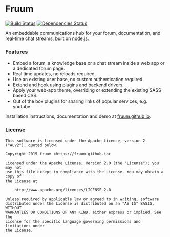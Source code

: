 # Fruum

[![Build Status](https://travis-ci.org/fruum/fruum.svg)](https://travis-ci.org/fruum/fruum)
[![Dependencies Status](https://david-dm.org/fruum/fruum.svg)](https://david-dm.org/fruum/fruum)

An embeddable communications hub for your forum, documentation, and real‐time chat streams, built
on [node.js](https://nodejs.org).

### Features

* Embed a forum, a knowledge base or a chat stream inside a web app or a dedicated forum page.
* Real time updates, no reloads required.
* Use an existing user base, no custom authentication required.
* Extend and hook using plugins and backend drivers.
* Apply your web-app theme, overriding or extending the existing SASS based CSS.
* Out of the box plugins for sharing links of popular services, e.g. youtube.


Installation instructions, documentation and demo at [fruum.github.io](https://fruum.github.io).


### License


```
This software is licensed under the Apache License, version 2 ("ALv2"), quoted below.

Copyright 2015 fruum <https://fruum.github.io>

Licensed under the Apache License, Version 2.0 (the "License"); you may not
use this file except in compliance with the License. You may obtain a copy of
the License at

    http://www.apache.org/licenses/LICENSE-2.0

Unless required by applicable law or agreed to in writing, software
distributed under the License is distributed on an "AS IS" BASIS, WITHOUT
WARRANTIES OR CONDITIONS OF ANY KIND, either express or implied. See the
License for the specific language governing permissions and limitations under
the License.
```
